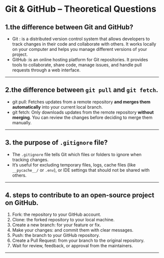 # Git & GitHub – Theoretical Questions

## 1.the difference between Git and GitHub?

- Git : is a distributed version control system that allows developers to track changes in their code and collaborate with others. It works locally on your computer and helps you manage different versions of your project.
- GitHub :is an online hosting platform for Git repositories. It provides tools to collaborate, share code, manage issues, and handle pull requests through a web interface.

---

## 2.the difference between `git pull` and `git fetch`.

- git pull: Fetches updates from a remote repository **and merges them automatically** into your current local branch.
- git fetch: Only downloads updates from the remote repository **without merging**. You can review the changes before deciding to merge them manually.

---

## 3. the purpose of `.gitignore` file?

- The `.gitignore` file tells Git which files or folders to ignore when tracking changes.
- It’s useful for excluding temporary files, logs, cache files (like `__pycache__/` or `.env`), or IDE settings that should not be shared with others.

---

## 4. steps to contribute to an open-source project on GitHub.

1. Fork: the repository to your GitHub account.
2. Clone: the forked repository to your local machine.
3. Create a new branch: for your feature or fix.
4. Make your changes: and commit them with clear messages.
5. Push: the branch to your GitHub repository.
6. Create a Pull Request: from your branch to the original repository.
7. Wait for review, feedback, or approval from the maintainers.

---
